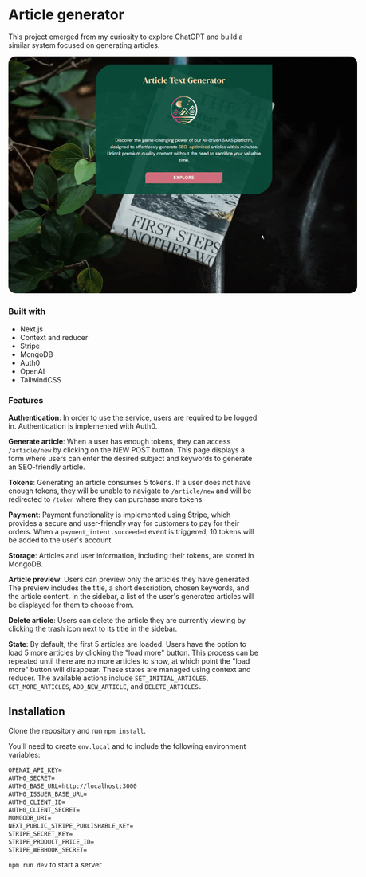 # Article generator 

This project emerged from my curiosity to explore ChatGPT and build a similar system focused on generating articles.

<img src="./article-generator.gif" style="border-radius: 15px; max-width: 700px">

### Built with

- Next.js
- Context and reducer
- Stripe
- MongoDB
- Auth0
- OpenAI
- TailwindCSS

### Features

**Authentication**:  In order to use the service, users are required to be 
logged in. Authentication is implemented with Auth0.

**Generate article**: When a user has enough tokens, they can access 
`/article/new` by clicking on the NEW POST button. This page displays a form where users can enter the desired subject and keywords to generate an SEO-friendly article.

**Tokens**:  Generating an article consumes 5 tokens. If a user does not have enough tokens, they will be unable to navigate to `/article/new` and will be redirected to `/token` where they can purchase more tokens.

**Payment**: Payment functionality is implemented using Stripe, which provides a secure and user-friendly way for customers to pay for their orders. When a `payment_intent.succeeded` event is triggered, 10 tokens will be added to the user's account.

**Storage**: Articles and user information, including their tokens, are stored in MongoDB.

**Article preview**: Users can preview only the articles they have generated. The preview includes the title, a short description, chosen keywords, and the article content. In the sidebar, a list of the user's generated articles will be displayed for them to choose from.

**Delete article**:  Users can delete the article they are currently viewing by clicking the trash icon next to its title in the sidebar.

**State**: By default, the first 5 articles are loaded. Users have the option to load 5 more articles by clicking the "load more" button. This process can be repeated until there are no more articles to show, at which point the "load more" button will disappear. These states are managed using context and reducer. The available actions include `SET_INITIAL_ARTICLES`, `GET_MORE_ARTICLES`, `ADD_NEW_ARTICLE`, and `DELETE_ARTICLES.`

## Installation

Clone the repository and run `npm install`.

You'll need to create `env.local` and to include the following environment 
variables:

```dotenv
OPENAI_API_KEY=
AUTH0_SECRET=
AUTH0_BASE_URL=http://localhost:3000
AUTH0_ISSUER_BASE_URL=
AUTH0_CLIENT_ID=
AUTH0_CLIENT_SECRET=
MONGODB_URI=
NEXT_PUBLIC_STRIPE_PUBLISHABLE_KEY=
STRIPE_SECRET_KEY=
STRIPE_PRODUCT_PRICE_ID=
STRIPE_WEBHOOK_SECRET=
```

`npm run dev` to start a server
